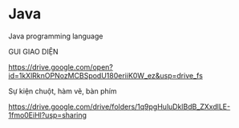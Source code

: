 # Java
Java programming language

GUI GIAO DIỆN


https://drive.google.com/open?id=1kXlRknOPNozMCBSpodU180eriiK0W_ez&usp=drive_fs

Sự kiện chuột, hàm vẽ, bàn phím

https://drive.google.com/drive/folders/1q9pgHuluDklBdB_ZXxdlLE-1fmo0EiHl?usp=sharing
